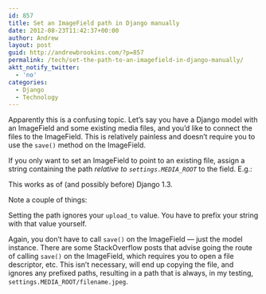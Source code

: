 ```yaml
---
id: 857
title: Set an ImageField path in Django manually
date: 2012-08-23T11:42:37+00:00
author: Andrew
layout: post
guid: http://andrewbrookins.com/?p=857
permalink: /tech/set-the-path-to-an-imagefield-in-django-manually/
aktt_notify_twitter:
  - 'no'
categories:
  - Django
  - Technology
---
```

Apparently this is a confusing topic. Let&#8217;s say you have a Django model with an ImageField and some existing media files, and you&#8217;d like to connect the files to the ImageField. This is relatively painless and doesn&#8217;t require you to use the `save()` method on the ImageField.

If you only want to set an ImageField to point to an existing file, assign a string containing the path _relative to `settings.MEDIA_ROOT`_ to the field. E.g.:



This works as of (and possibly before) Django 1.3.

Note a couple of things:

Setting the path ignores your `upload_to` value. You have to prefix your string with that value yourself.

Again, you don&#8217;t have to call `save()` on the ImageField &#8212; just the model instance. There are some StackOverflow posts that advise going the route of calling `save()` on the ImageField, which requires you to open a file descriptor, etc. This isn&#8217;t necessary, will end up copying the file, and ignores any prefixed paths, resulting in a path that is always, in my testing, `settings.MEDIA_ROOT/filename.jpeg`.